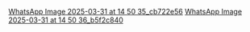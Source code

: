 [WhatsApp Image 2025-03-31 at 14 50 35_cb722e56](https://github.com/user-attachments/assets/ec14fde0-57a1-4d2c-a4eb-f468ce2310ec)
[WhatsApp Image 2025-03-31 at 14 50 36_b5f2c840](https://github.com/user-attachments/assets/010d353a-90ae-4057-8104-afec943bad74)
